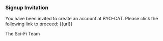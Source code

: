 ### Signup Invitation

You have been invited to create an account at BYO-CAT. Please click the following link to proceed: {{url}}

The Sci-Fi Team
